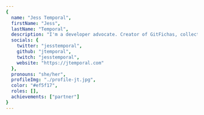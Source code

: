 ```yaml
---
{
  name: "Jess Temporal",
  firstName: "Jess",
  lastName: "Temporal",
  description: "I'm a developer advocate. Creator of GitFichas, collection of Git study cards, and GitHub Star. Author of 'The Big Git Microbook'. In my free time you'll find me knitting, crocheting, or reading fantasy and sci-fi books. These days I also livestream coding stuff in Python.",
  socials: {
    twitter: "jesstemporal",
    github: "jtemporal",
    twitch: "jesstemporal",
    website: "https://jtemporal.com"
  },
  pronouns: "she/her",
  profileImg: "./profile-jt.jpg",
  color: "#ef5f17",
  roles: [],
  achievements: ["partner"]
}
---
```

